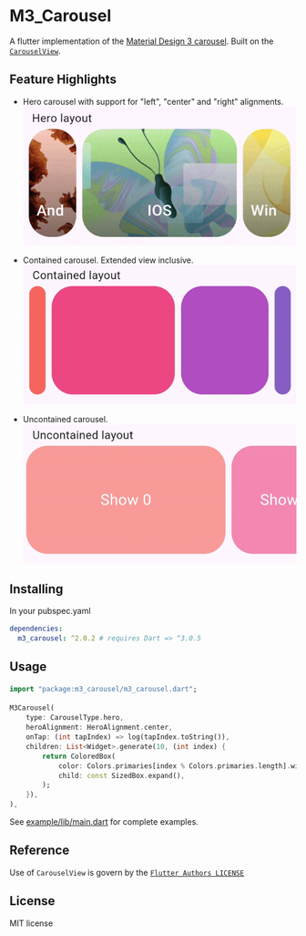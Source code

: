 # M3_Carousel
A flutter implementation of the [Material Design 3 carousel](https://m3.material.io/components/carousel/overview).
Built on the [`CarouselView`](https://github.com/flutter/flutter/blob/7e87f1f5bb5cdafa1efa1600d48b9e0a41dc4af1/packages/flutter/lib/src/material/carousel.dart).

## Feature Highlights
- Hero carousel with support for "left", "center" and "right" alignments.
  ![](https://raw.githubusercontent.com/paadevelopments/m3_carousel/main/extras/hero.gif)

- Contained carousel. Extended view inclusive.
  ![](https://raw.githubusercontent.com/paadevelopments/m3_carousel/main/extras/contained.gif)

- Uncontained carousel.
  ![](https://raw.githubusercontent.com/paadevelopments/m3_carousel/main/extras/uncontained.gif)

## Installing
In your pubspec.yaml
```yaml
dependencies:
  m3_carousel: ^2.0.2 # requires Dart => ^3.0.5
```

## Usage
```dart
import "package:m3_carousel/m3_carousel.dart";

M3Carousel(
    type: CarouselType.hero,
    heroAlignment: HeroAlignment.center,
    onTap: (int tapIndex) => log(tapIndex.toString()),
    children: List<Widget>.generate(10, (int index) {
        return ColoredBox(
            color: Colors.primaries[index % Colors.primaries.length].withOpacity(0.8),
            child: const SizedBox.expand(),
        );
    }),
),
```
See [example/lib/main.dart](https://github.com/paadevelopments/m3_carousel/blob/main/example/lib/main.dart)
for complete examples.

## Reference
Use of `CarouselView` is govern by the [`Flutter Authors LICENSE`](https://github.com/flutter/flutter/blob/7e87f1f5bb5cdafa1efa1600d48b9e0a41dc4af1/LICENSE)

## License
MIT license
